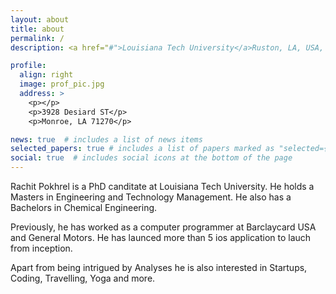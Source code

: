 ```yaml
---
layout: about
title: about
permalink: /
description: <a href="#">Louisiana Tech University</a>Ruston, LA, USA, 71272

profile:
  align: right
  image: prof_pic.jpg
  address: >
    <p></p>
    <p>3928 Desiard ST</p>
    <p>Monroe, LA 71270</p>

news: true  # includes a list of news items
selected_papers: true # includes a list of papers marked as "selected={true}"
social: true  # includes social icons at the bottom of the page
---
```


Rachit Pokhrel is a PhD canditate at Louisiana Tech University. He holds a Masters in Engineering and Technology Management. He also has a Bachelors in Chemical Engineering.

Previously, he has worked as a computer programmer at Barclaycard USA and General Motors. He has launced more than 5 ios application to lauch from inception.

Apart from being intrigued by Analyses he is also interested in Startups, Coding, Travelling, Yoga and more.